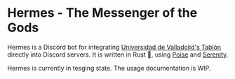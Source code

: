 # Hermes - The Messenger of the Gods

Hermes is a Discord bot for integrating [Universidad de Valladolid's Tablón](http://frontendv.infor.uva.es/faq) directly into Discord servers. It is written in Rust 🦀, using [Poise](https://github.com/serenity-rs/poise) and [Serenity](https://github.com/serenity-rs/serenity).

Hermes is currently in tesging state. The usage documentation is WIP.
